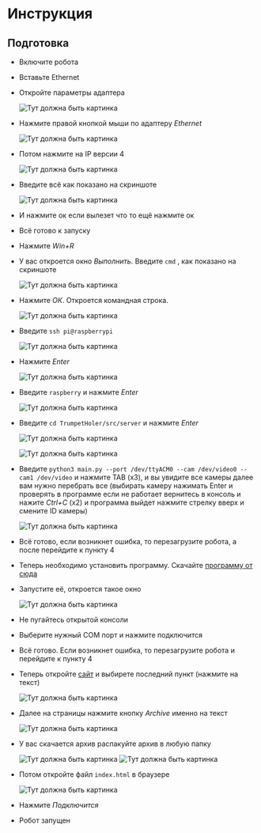 # Инструкция

## Подготовка

- Включите робота
- Вставьте Ethernet
- Откройте параметры адаптера

    ![Тут должна быть картинка](asset/Network1.png)

- Нажмите правой кнопкой мыши по адаптеру *Ethernet*

    ![Тут должна быть картинка](asset/Network2.png)

- Потом нажмите на IP версии 4

    ![Тут должна быть картинка](asset/Network3.png)

- Введите всё как показано на скриншоте

    ![Тут должна быть картинка](asset/Network4.png)

- И нажмите ок если вылезет что то ещё нажмите ок
- Всё готово к запуску

- Нажмите *Win+R*
- У вас откроется окно *Выполнить.* Введите `cmd` , как показано на скриншоте

    ![Тут должна быть картинка](asset/Win-R.png)

- Нажмите *ОК*. Откроется командная строка.

    ![Тут должна быть картинка](asset/Cmd.png)

- Введите ```ssh pi@raspberrypi```

    ![Тут должна быть картинка](asset/Cmd-SSH.png)

- Нажмите *Enter*

    ![Тут должна быть картинка](asset/Cmd-Password.png)

- Введите ```raspberry``` и нажмите *Enter*

    ![Тут должна быть картинка](asset/Cmd-Connected.png)

- Введите ```cd TrumpetHoler/src/server``` и нажмите *Enter*

    ![Тут должна быть картинка](asset/Cmd-CD1.png)

    ![Тут должна быть картинка](asset/Cmd-CD2.png)

- Введите ```python3 main.py --port /dev/ttyACM0 --cam /dev/video0 --cam1 /dev/video``` и нажмите TAB (x3), и вы увидите все камеры далее вам нужно перебрать все (выбирать камеру нажимать Enter и проверять в программе если не работает вернитесь в консоль и нажите *Ctrl+C* (x2) и программа выйдет нажмите стрелку вверх и смените ID камеры)

    ![Тут должна быть картинка](asset/Cmd-Command1.png)

- Всё готово, если возникнет ошибка, то перезагрузите робота, а после перейдите к пункту 4
- Теперь необходимо установить программу. Скачайте [программу от сюда](https://drive.google.com/file/d/1t-_TPyB-bFky28sUrci8jVrmXV0865e-/view)
- Запустите её, откроется такое окно 

    ![Тут должна быть картинка](asset/Software.png)

- Не пугайтесь открытой консоли
- Выберите нужный COM порт и нажмите подключится
- Всё готово. Если возникнет ошибка, то перезагрузите робота и перейдите к пункту 4
- Теперь откройте [сайт](https://github.com/RoboGradeIndustriesTeam/TrumpetHoler/actions/workflows/zip_upload.yml) и выбирете последний пункт (нажмите на текст)

    ![Тут должна быть картинка](asset/Actions1.png) 

- Далее на страницы нажмите кнопку *Archive* именно на текст

    ![Тут должна быть картинка](asset/Actions2.png) 

- У вас скачается архив распакуйте архив в любую папку

    ![Тут должна быть картинка](asset/Actions3.png)
    ![Тут должна быть картинка](asset/Archive1.png)

- Потом откройте файл ```index.html``` в браузере

    ![Тут должна быть картинка](asset/Site.png)

- Нажмите *Подключится*
- Робот запущен
